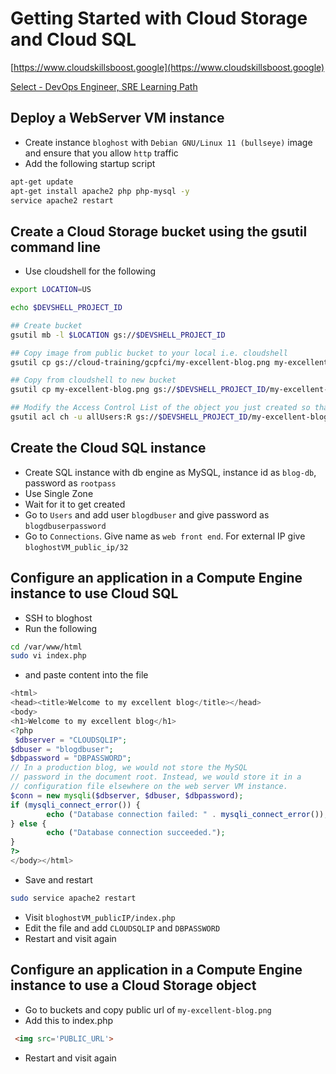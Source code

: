 # Getting Started with Cloud Storage and Cloud SQL

[https://www.cloudskillsboost.google](https://www.cloudskillsboost.google)

[Select - DevOps Engineer, SRE Learning Path](https://www.cloudskillsboost.google/paths)

## Deploy a WebServer VM instance

- Create instance `bloghost` with `Debian GNU/Linux 11 (bullseye)` image and ensure that you allow `http` traffic
- Add the following startup script

```bash
apt-get update
apt-get install apache2 php php-mysql -y
service apache2 restart
```

## Create a Cloud Storage bucket using the gsutil command line

- Use cloudshell for the following

```bash
export LOCATION=US

echo $DEVSHELL_PROJECT_ID 

## Create bucket
gsutil mb -l $LOCATION gs://$DEVSHELL_PROJECT_ID

## Copy image from public bucket to your local i.e. cloudshell
gsutil cp gs://cloud-training/gcpfci/my-excellent-blog.png my-excellent-blog.png

## Copy from cloudshell to new bucket
gsutil cp my-excellent-blog.png gs://$DEVSHELL_PROJECT_ID/my-excellent-blog.png

## Modify the Access Control List of the object you just created so that it is readable by everyone
gsutil acl ch -u allUsers:R gs://$DEVSHELL_PROJECT_ID/my-excellent-blog.png
```

## Create the Cloud SQL instance

- Create SQL instance with db engine as MySQL, instance id as `blog-db`, password as `rootpass`
- Use Single Zone
- Wait for it to get created
- Go to `Users` and add user `blogdbuser` and give password as `blogdbuserpassword`
- Go to `Connections`. Give name as `web front end`. For external IP give `bloghostVM_public_ip/32`


## Configure an application in a Compute Engine instance to use Cloud SQL

- SSH to bloghost
- Run the following

```bash
cd /var/www/html
sudo vi index.php
```
- and paste content into the file

```php
<html>
<head><title>Welcome to my excellent blog</title></head>
<body>
<h1>Welcome to my excellent blog</h1>
<?php
 $dbserver = "CLOUDSQLIP";
$dbuser = "blogdbuser";
$dbpassword = "DBPASSWORD";
// In a production blog, we would not store the MySQL
// password in the document root. Instead, we would store it in a
// configuration file elsewhere on the web server VM instance.
$conn = new mysqli($dbserver, $dbuser, $dbpassword);
if (mysqli_connect_error()) {
        echo ("Database connection failed: " . mysqli_connect_error());
} else {
        echo ("Database connection succeeded.");
}
?>
</body></html>
```

- Save and restart

```bash
sudo service apache2 restart
```

- Visit `bloghostVM_publicIP/index.php`
- Edit the file and add `CLOUDSQLIP` and `DBPASSWORD`
- Restart and visit again

## Configure an application in a Compute Engine instance to use a Cloud Storage object

- Go to buckets and copy public url of `my-excellent-blog.png`
- Add this to index.php

```html
 <img src='PUBLIC_URL'>
```
- Restart and visit again

